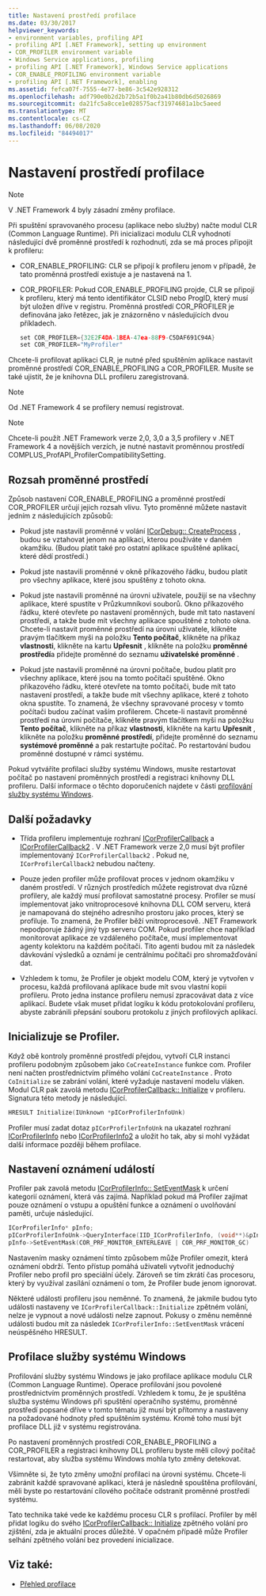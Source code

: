 ```yaml
---
title: Nastavení prostředí profilace
ms.date: 03/30/2017
helpviewer_keywords:
- environment variables, profiling API
- profiling API [.NET Framework], setting up environment
- COR_PROFILER environment variable
- Windows Service applications, profiling
- profiling API [.NET Framework], Windows Service applications
- COR_ENABLE_PROFILING environment variable
- profiling API [.NET Framework], enabling
ms.assetid: fefca07f-7555-4e77-be86-3c542e928312
ms.openlocfilehash: adf790e0b2d2b72b5a1f0b2a41b80db6d5026869
ms.sourcegitcommit: da21fc5a8cce1e028575acf31974681a1bc5aeed
ms.translationtype: MT
ms.contentlocale: cs-CZ
ms.lasthandoff: 06/08/2020
ms.locfileid: "84494017"
---
```

# <a name="setting-up-a-profiling-environment"></a>Nastavení prostředí profilace
> [!NOTE]
> V .NET Framework 4 byly zásadní změny profilace.  
  
 Při spuštění spravovaného procesu (aplikace nebo služby) načte modul CLR (Common Language Runtime). Při inicializaci modulu CLR vyhodnotí následující dvě proměnné prostředí k rozhodnutí, zda se má proces připojit k profileru:  
  
- COR_ENABLE_PROFILING: CLR se připojí k profileru jenom v případě, že tato proměnná prostředí existuje a je nastavená na 1.  
  
- COR_PROFILER: Pokud COR_ENABLE_PROFILING projde, CLR se připojí k profileru, který má tento identifikátor CLSID nebo ProgID, který musí být uložen dříve v registru. Proměnná prostředí COR_PROFILER je definována jako řetězec, jak je znázorněno v následujících dvou příkladech.  
  
    ```cpp  
    set COR_PROFILER={32E2F4DA-1BEA-47ea-88F9-C5DAF691C94A}  
    set COR_PROFILER="MyProfiler"  
    ```  
  
 Chcete-li profilovat aplikaci CLR, je nutné před spuštěním aplikace nastavit proměnné prostředí COR_ENABLE_PROFILING a COR_PROFILER. Musíte se také ujistit, že je knihovna DLL profileru zaregistrovaná.  
  
> [!NOTE]
> Od .NET Framework 4 se profilery nemusí registrovat.  
  
> [!NOTE]
> Chcete-li použít .NET Framework verze 2,0, 3,0 a 3,5 profilery v .NET Framework 4 a novějších verzích, je nutné nastavit proměnnou prostředí COMPLUS_ProfAPI_ProfilerCompatibilitySetting.  
  
## <a name="environment-variable-scope"></a>Rozsah proměnné prostředí  
 Způsob nastavení COR_ENABLE_PROFILING a proměnné prostředí COR_PROFILER určují jejich rozsah vlivu. Tyto proměnné můžete nastavit jedním z následujících způsobů:  
  
- Pokud jste nastavili proměnné v volání [ICorDebug:: CreateProcess](../debugging/icordebug-createprocess-method.md) , budou se vztahovat jenom na aplikaci, kterou používáte v daném okamžiku. (Budou platit také pro ostatní aplikace spuštěné aplikací, které dědí prostředí.)  
  
- Pokud jste nastavili proměnné v okně příkazového řádku, budou platit pro všechny aplikace, které jsou spuštěny z tohoto okna.  
  
- Pokud jste nastavili proměnné na úrovni uživatele, použijí se na všechny aplikace, které spustíte v Průzkumníkovi souborů. Okno příkazového řádku, které otevřete po nastavení proměnných, bude mít tato nastavení prostředí, a takže bude mít všechny aplikace spouštěné z tohoto okna. Chcete-li nastavit proměnné prostředí na úrovni uživatele, klikněte pravým tlačítkem myši na položku **Tento počítač**, klikněte na příkaz **vlastnosti**, klikněte na kartu **Upřesnit** , klikněte na položku **proměnné prostředí**a přidejte proměnné do seznamu **uživatelské proměnné** .  
  
- Pokud jste nastavili proměnné na úrovni počítače, budou platit pro všechny aplikace, které jsou na tomto počítači spuštěné. Okno příkazového řádku, které otevřete na tomto počítači, bude mít tato nastavení prostředí, a takže bude mít všechny aplikace, které z tohoto okna spustíte. To znamená, že všechny spravované procesy v tomto počítači budou začínat vaším profilerem. Chcete-li nastavit proměnné prostředí na úrovni počítače, klikněte pravým tlačítkem myši na položku **Tento počítač**, klikněte na příkaz **vlastnosti**, klikněte na kartu **Upřesnit** , klikněte na položku **proměnné prostředí**, přidejte proměnné do seznamu **systémové proměnné** a pak restartujte počítač. Po restartování budou proměnné dostupné v rámci systému.  
  
 Pokud vytváříte profilaci služby systému Windows, musíte restartovat počítač po nastavení proměnných prostředí a registraci knihovny DLL profileru. Další informace o těchto doporučeních najdete v části [profilování služby systému Windows](#windows_service).  
  
## <a name="additional-considerations"></a>Další požadavky  
  
- Třída profileru implementuje rozhraní [ICorProfilerCallback](icorprofilercallback-interface.md) a [ICorProfilerCallback2](icorprofilercallback2-interface.md) . V .NET Framework verze 2,0 musí být profiler implementovaný `ICorProfilerCallback2` . Pokud ne, `ICorProfilerCallback2` nebudou načteny.  
  
- Pouze jeden profiler může profilovat proces v jednom okamžiku v daném prostředí. V různých prostředích můžete registrovat dva různé profilery, ale každý musí profilovat samostatné procesy. Profiler se musí implementovat jako vnitroprocesové knihovna DLL COM serveru, která je namapovaná do stejného adresního prostoru jako proces, který se profiluje. To znamená, že Profiler běží vnitroprocesově. .NET Framework nepodporuje žádný jiný typ serveru COM. Pokud profiler chce například monitorovat aplikace ze vzdáleného počítače, musí implementovat agenty kolektoru na každém počítači. Tito agenti budou mít za následek dávkování výsledků a oznámí je centrálnímu počítači pro shromažďování dat.  
  
- Vzhledem k tomu, že Profiler je objekt modelu COM, který je vytvořen v procesu, každá profilovaná aplikace bude mít svou vlastní kopii profileru. Proto jedna instance profileru nemusí zpracovávat data z více aplikací. Budete však muset přidat logiku k kódu protokolování profileru, abyste zabránili přepsání souboru protokolu z jiných profilových aplikací.  
  
## <a name="initializing-the-profiler"></a>Inicializuje se Profiler.  
 Když obě kontroly proměnné prostředí přejdou, vytvoří CLR instanci profileru podobným způsobem jako `CoCreateInstance` funkce com. Profiler není načten prostřednictvím přímého volání `CoCreateInstance` . Proto `CoInitialize` se zabrání volání, které vyžaduje nastavení modelu vláken. Modul CLR pak zavolá metodu [ICorProfilerCallback:: Initialize](icorprofilercallback-initialize-method.md) v profileru. Signatura této metody je následující.  
  
```cpp  
HRESULT Initialize(IUnknown *pICorProfilerInfoUnk)  
```  
  
 Profiler musí zadat dotaz `pICorProfilerInfoUnk` na ukazatel rozhraní [ICorProfilerInfo](icorprofilerinfo-interface.md) nebo [ICorProfilerInfo2](icorprofilerinfo2-interface.md) a uložit ho tak, aby si mohl vyžádat další informace později během profilace.  
  
## <a name="setting-event-notifications"></a>Nastavení oznámení událostí  
 Profiler pak zavolá metodu [ICorProfilerInfo:: SetEventMask](icorprofilerinfo-seteventmask-method.md) k určení kategorií oznámení, která vás zajímá. Například pokud má Profiler zajímat pouze oznámení o vstupu a opuštění funkce a oznámení o uvolňování paměti, určuje následující.  
  
```cpp  
ICorProfilerInfo* pInfo;  
pICorProfilerInfoUnk->QueryInterface(IID_ICorProfilerInfo, (void**)&pInfo);  
pInfo->SetEventMask(COR_PRF_MONITOR_ENTERLEAVE | COR_PRF_MONITOR_GC)  
```  
  
 Nastavením masky oznámení tímto způsobem může Profiler omezit, která oznámení obdrží. Tento přístup pomáhá uživateli vytvořit jednoduchý Profiler nebo profil pro speciální účely. Zároveň se tím zkrátí čas procesoru, který by využíval zasílání oznámení o tom, že Profiler bude jenom ignorovat.  
  
 Některé události profileru jsou neměnné. To znamená, že jakmile budou tyto události nastaveny ve `ICorProfilerCallback::Initialize` zpětném volání, nelze je vypnout a nové události nelze zapnout. Pokusy o změnu neměnné události budou mít za následek `ICorProfilerInfo::SetEventMask` vrácení neúspěšného HRESULT.  
  
<a name="windows_service"></a>
## <a name="profiling-a-windows-service"></a>Profilace služby systému Windows  
 Profilování služby systému Windows je jako profilace aplikace modulu CLR (Common Language Runtime). Operace profilování jsou povolené prostřednictvím proměnných prostředí. Vzhledem k tomu, že je spuštěna služba systému Windows při spuštění operačního systému, proměnné prostředí popsané dříve v tomto tématu již musí být přítomny a nastaveny na požadované hodnoty před spuštěním systému. Kromě toho musí být profilace DLL již v systému registrována.  
  
 Po nastavení proměnných prostředí COR_ENABLE_PROFILING a COR_PROFILER a registraci knihovny DLL profileru byste měli cílový počítač restartovat, aby služba systému Windows mohla tyto změny detekovat.  
  
 Všimněte si, že tyto změny umožní profilaci na úrovni systému. Chcete-li zabránit každé spravované aplikaci, která je následně spouštěna profilování, měli byste po restartování cílového počítače odstranit proměnné prostředí systému.  
  
 Tato technika také vede ke každému procesu CLR s profilací. Profiler by měl přidat logiku do svého [ICorProfilerCallback:: Initialize](icorprofilercallback-initialize-method.md) zpětného volání pro zjištění, zda je aktuální proces důležité. V opačném případě může Profiler selhání zpětného volání bez provedení inicializace.  
  
## <a name="see-also"></a>Viz také:

- [Přehled profilace](profiling-overview.md)
